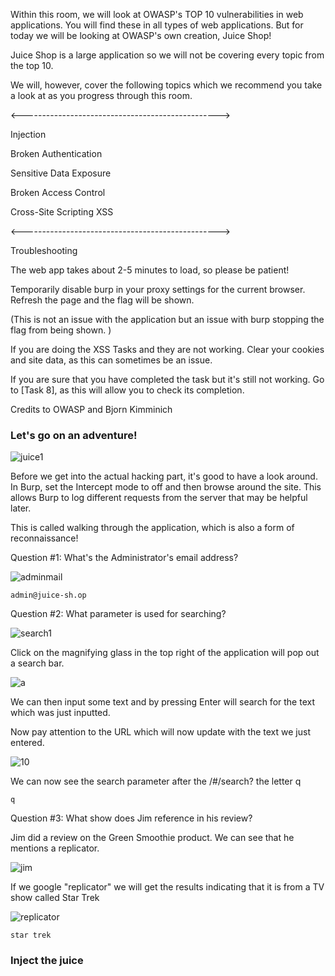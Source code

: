 Within this room, we will look at OWASP's TOP 10 vulnerabilities in web applications. You will find these in all types of web applications. But for today we will be looking at OWASP's own creation, Juice Shop!

Juice Shop is a large application so we will not be covering every topic from the top 10.

We will, however, cover the following topics which we recommend you take a look at as you progress through this room.

<------------------------------------------------->

Injection

Broken Authentication

Sensitive Data Exposure

Broken Access Control

Cross-Site Scripting XSS

<------------------------------------------------->

Troubleshooting

The web app takes about 2-5 minutes to load, so please be patient!

Temporarily disable burp in your proxy settings for the current browser. Refresh the page and the flag will be shown. 

(This is not an issue with the application but an issue with burp stopping the flag from being shown. )

If you are doing the XSS Tasks and they are not working. Clear your cookies and site data, as this can sometimes be an issue. 

If you are sure that you have completed the task but it's still not working. Go to [Task 8], as this will allow you to check its completion.



Credits to OWASP and Bjorn Kimminich

<h3>Let's go on an adventure!</h3>

![juice1](https://github.com/schoto/THM-Web-Hacking-Fundamentals/assets/69323411/d281d969-b5a5-4730-aaf1-bdafd73f2700)

Before we get into the actual hacking part, it's good to have a look around. In Burp, set the Intercept mode to off and then browse around the site. This allows Burp to log different requests from the server that may be helpful later. 

This is called walking through the application, which is also a form of reconnaissance!

Question #1: What's the Administrator's email address?

![adminmail](https://github.com/schoto/THM-Web-Hacking-Fundamentals/assets/69323411/a9c71dff-7f0f-4959-b36a-8ce56b5d29e6)

```admin@juice-sh.op```

Question #2: What parameter is used for searching? 

![search1](https://github.com/schoto/THM-Web-Hacking-Fundamentals/assets/69323411/dc2355a0-c32f-4b55-98d8-e1fc0256521b)

Click on the magnifying glass in the top right of the application will pop out a search bar.

![a](https://github.com/schoto/THM-Web-Hacking-Fundamentals/assets/69323411/7b43ff7a-9ea6-40e8-885d-ff2a856a1af3)

We can then input some text and by pressing Enter will search for the text which was just inputted.

Now pay attention to the URL which will now update with the text we just entered.

![10](https://github.com/schoto/THM-Web-Hacking-Fundamentals/assets/69323411/543171f3-16ca-433a-b6e7-46e26b3da146)

We can now see the search parameter after the /#/search? the letter q

```q```

Question #3: What show does Jim reference in his review? 

Jim did a review on the Green Smoothie product. We can see that he mentions a replicator. 

![jim](https://github.com/schoto/THM-Web-Hacking-Fundamentals/assets/69323411/a3f4324c-9599-4d47-9720-4386fa1719ba)

If we google "replicator" we will get the results indicating that it is from a TV show called Star Trek

![replicator](https://github.com/schoto/THM-Web-Hacking-Fundamentals/assets/69323411/2959848e-f7e7-41c5-aa86-5709984938d0)

```star trek```

<h3>Inject the juice</h3>


